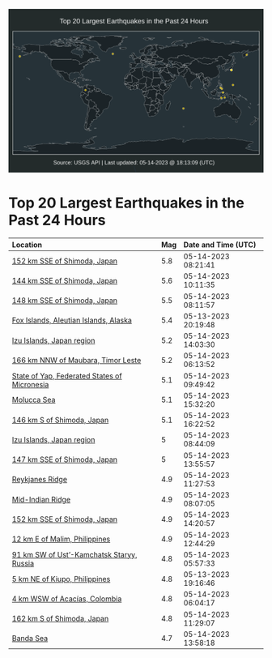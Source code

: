 ![Map](./map.png)

# Top 20 Largest Earthquakes in the Past 24 Hours

| Location | Mag | Date and Time (UTC) |
|:---|:---|:---|
| [152 km SSE of Shimoda, Japan](https://earthquake.usgs.gov/earthquakes/eventpage/us6000kbtf) | 5.8 | 05-14-2023 08:21:41 |
| [144 km SSE of Shimoda, Japan](https://earthquake.usgs.gov/earthquakes/eventpage/us6000kbtz) | 5.6 | 05-14-2023 10:11:35 |
| [148 km SSE of Shimoda, Japan](https://earthquake.usgs.gov/earthquakes/eventpage/us6000kbta) | 5.5 | 05-14-2023 08:11:57 |
| [Fox Islands, Aleutian Islands, Alaska](https://earthquake.usgs.gov/earthquakes/eventpage/us6000kbqn) | 5.4 | 05-13-2023 20:19:48 |
| [Izu Islands, Japan region](https://earthquake.usgs.gov/earthquakes/eventpage/us6000kbuz) | 5.2 | 05-14-2023 14:03:30 |
| [166 km NNW of Maubara, Timor Leste](https://earthquake.usgs.gov/earthquakes/eventpage/us6000kbsi) | 5.2 | 05-14-2023 06:13:52 |
| [State of Yap, Federated States of Micronesia](https://earthquake.usgs.gov/earthquakes/eventpage/us6000kbtw) | 5.1 | 05-14-2023 09:49:42 |
| [Molucca Sea](https://earthquake.usgs.gov/earthquakes/eventpage/us6000kbvg) | 5.1 | 05-14-2023 15:32:20 |
| [146 km S of Shimoda, Japan](https://earthquake.usgs.gov/earthquakes/eventpage/us6000kbvu) | 5.1 | 05-14-2023 16:22:52 |
| [Izu Islands, Japan region](https://earthquake.usgs.gov/earthquakes/eventpage/us6000kbtl) | 5 | 05-14-2023 08:44:09 |
| [147 km SSE of Shimoda, Japan](https://earthquake.usgs.gov/earthquakes/eventpage/us6000kbuw) | 5 | 05-14-2023 13:55:57 |
| [Reykjanes Ridge](https://earthquake.usgs.gov/earthquakes/eventpage/us6000kbua) | 4.9 | 05-14-2023 11:27:53 |
| [Mid-Indian Ridge](https://earthquake.usgs.gov/earthquakes/eventpage/us6000kbte) | 4.9 | 05-14-2023 08:07:05 |
| [152 km SSE of Shimoda, Japan](https://earthquake.usgs.gov/earthquakes/eventpage/us6000kbv1) | 4.9 | 05-14-2023 14:20:57 |
| [12 km E of Malim, Philippines](https://earthquake.usgs.gov/earthquakes/eventpage/us6000kbun) | 4.9 | 05-14-2023 12:44:29 |
| [91 km SW of Ust’-Kamchatsk Staryy, Russia](https://earthquake.usgs.gov/earthquakes/eventpage/us6000kbsc) | 4.8 | 05-14-2023 05:57:33 |
| [5 km NE of Kiupo, Philippines](https://earthquake.usgs.gov/earthquakes/eventpage/us6000kbqf) | 4.8 | 05-13-2023 19:16:46 |
| [4 km WSW of Acacías, Colombia](https://earthquake.usgs.gov/earthquakes/eventpage/us6000kbsg) | 4.8 | 05-14-2023 06:04:17 |
| [162 km S of Shimoda, Japan](https://earthquake.usgs.gov/earthquakes/eventpage/us6000kbuc) | 4.8 | 05-14-2023 11:29:07 |
| [Banda Sea](https://earthquake.usgs.gov/earthquakes/eventpage/us6000kbuy) | 4.7 | 05-14-2023 13:58:18 |
